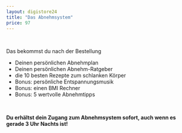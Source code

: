 ```yaml
---
layout: digistore24
title: "Das Abnehmsystem"
price: 97
---
```

<p>&#xA0;</p>
<p>Das bekommst du nach der Bestellung</p>
<ul style="list-style-type:disc;"><li>Deinen pers&#xF6;nlichen Abnehmplan</li>
<li>Deinen pers&#xF6;nlichen Abnehm-Ratgeber</li>
<li>die 10 besten Rezepte zum schlanken K&#xF6;rper</li>
<li>Bonus: pers&#xF6;nliche Entspannungsmusik</li>
<li>Bonus: einen BMI Rechner</li>
<li>Bonus: 5 wertvolle Abnehmtipps</li>
</ul><p>&#xA0;</p>
<p><strong>Du erh&#xE4;ltst dein Zugang zum Abnehmsystem sofort, auch wenn es gerade 3 Uhr Nachts ist!</strong></p>